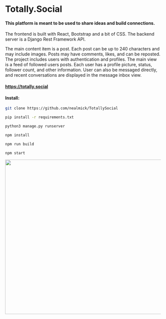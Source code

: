 # Totally.Social
#### This platform is meant to be used to share ideas and build connections.

The frontend is built with React, Bootstrap and a bit of CSS.  The backend server is a Django Rest Framework API.

The main content item is a post.  Each post can be up to 240 characters and may include images.  Posts may have comments, likes, and can be reposted.  The project includes users with authentication and profiles.  The main view is a feed of followed users posts.  Each user has a profile picture, status, follower count, and other information.  User can also be messaged directly, and recent conversations are displayed in the message inbox view.



#### https://totally.social

#### Install:

```bash
git clone https://github.com/nealmick/TotallySocial

pip install -r requirements.txt

python3 manage.py runserver

npm install

npm run build

npm start

```

<img src="https://i.imgur.com/QgOx4Bh.png" width="600" height="500" />

